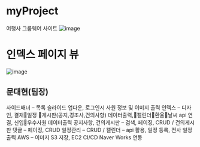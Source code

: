 # myProject
여행사 그룹웨어 사이트 
![image](https://user-images.githubusercontent.com/111475795/215636365-11445866-8b90-4ccf-a777-9b9b8f5ee59b.png)
# 인덱스 페이지 뷰
![image](https://user-images.githubusercontent.com/111475795/215636564-19b2526c-50e0-4cf4-9c59-afe4f8c3ed20.png)

## 문대현(팀장)
사이드배너 – 목록 슬라이드 업다운, 로그인시 사원 정보 및 이미지 출력
인덱스 – 디자인, 결재일정 게시판(공지,경조사,건의사항) 데이터출력,캘린더환율날씨 api 연결, 신입우수사원 데이터출력
공지사항, 건의게시판 – 검색, 페이징, CRUD / 건의게시판 댓글 – 페이징, CRUD
일정관리 – CRUD / 캘린더 – api 활용, 일정 등록, 전사 일정 출력
AWS – 이미지 S3 저장, EC2 CI/CD
Naver Works 연동
